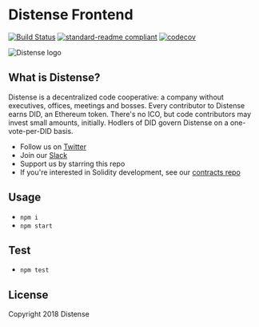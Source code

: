 # Distense Frontend

[![Build Status](https://travis-ci.org/Distense/distense-ui.svg?branch=master)](https://travis-ci.org/Distense/distense-ui)
[![standard-readme compliant](https://img.shields.io/badge/standard--readme-OK-green.svg?style=flat-square)](https://github.com/RichardLitt/standard-readme)
[![codecov](https://codecov.io/gh/Distense/distense-ui/branch/dev/graph/badge.svg)](https://codecov.io/gh/Distense/distense-ui)

 ![Distense logo](https://i.imgur.com/W8XjeyS.png, 'Distense')

## What is Distense?

Distense is a decentralized code cooperative: a company without executives, offices, meetings and bosses.  Every contributor to Distense earns DID, an Ethereum token.  There's no ICO, but code contributors may invest small amounts, initially.  Hodlers of DID govern Distense on a one-vote-per-DID basis.

- Follow us on [Twitter](https://twitter.com/distenseorg)
- Join our [Slack](https://join.slack.com/t/distense/shared_invite/enQtMzA4ODM5MzI5NzY2LWFmZDBhYTJjYzkzYmZjMjg0Y2I1YWZkYmU3NGIwYjE5NjA1Y2I0MDEzYjcyYjRmNGQzZmRhZjM1YmY0ZmY0OWY)
- Support us by starring this repo
- If you're interested in Solidity development, see our [contracts repo](https://github.com/Distense/distense-contracts)

## Usage

- `npm i`
- `npm start`

## Test

- `npm test`

## License

Copyright 2018 Distense
